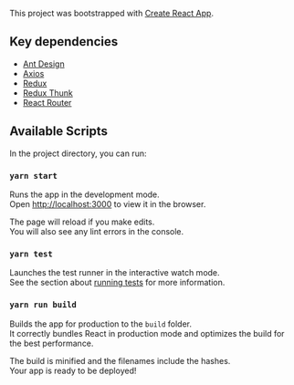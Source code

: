 This project was bootstrapped with [Create React App](https://github.com/facebookincubator/create-react-app).

## Key dependencies

* [Ant Design](https://ant.design/docs/react/introduce)
* [Axios](https://github.com/axios/axios)
* [Redux](https://redux.js.org/)
* [Redux Thunk](https://github.com/gaearon/redux-thunk)
* [React Router](https://github.com/ReactTraining/react-router)

## Available Scripts

In the project directory, you can run:

### `yarn start`

Runs the app in the development mode.<br>
Open [http://localhost:3000](http://localhost:3000) to view it in the browser.

The page will reload if you make edits.<br>
You will also see any lint errors in the console.

### `yarn test`

Launches the test runner in the interactive watch mode.<br>
See the section about [running tests](#running-tests) for more information.

### `yarn run build`

Builds the app for production to the `build` folder.<br>
It correctly bundles React in production mode and optimizes the build for the best performance.

The build is minified and the filenames include the hashes.<br>
Your app is ready to be deployed!
